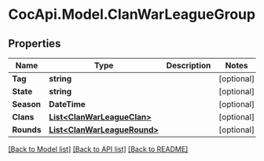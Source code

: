 # CocApi.Model.ClanWarLeagueGroup
## Properties

Name | Type | Description | Notes
------------ | ------------- | ------------- | -------------
**Tag** | **string** |  | [optional] 
**State** | **string** |  | [optional] 
**Season** | **DateTime** |  | [optional] 
**Clans** | [**List&lt;ClanWarLeagueClan&gt;**](ClanWarLeagueClan.md) |  | [optional] 
**Rounds** | [**List&lt;ClanWarLeagueRound&gt;**](ClanWarLeagueRound.md) |  | [optional] 

[[Back to Model list]](../README.md#documentation-for-models) [[Back to API list]](../README.md#documentation-for-api-endpoints) [[Back to README]](../README.md)

